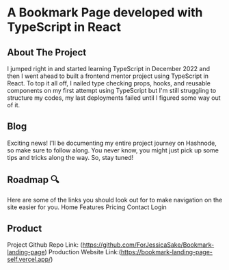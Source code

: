 # A Bookmark Page developed with TypeScript in React

## About The Project
I jumped right in and started learning TypeScript in December 2022 and then I went ahead to built a frontend mentor project using TypeScript in React. To top it all off, I nailed type checking props, hooks, and reusable components on my first attempt using TypeScript but I'm still struggling to structure my codes, my last deployments failed until I figured some way out of it.

## Blog
Exciting news! I'll be documenting my entire project journey on Hashnode, so make sure to follow along. You never know, you might just pick up some tips and tricks along the way. So, stay tuned!

## Roadmap 🔍
Here are some of the links you should look out for to make navigation on the site easier for you.
Home
Features 
Pricing
Contact
Login

## Product
Project Github Repo Link: (https://github.com/ForJessicaSake/Bookmark-landing-page)
Production Website Link:(https://bookmark-landing-page-self.vercel.app/)